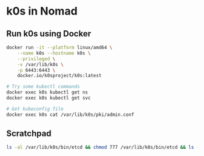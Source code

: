 # k0s in Nomad

## Run k0s using Docker

```bash
docker run -it --platform linux/amd64 \
    --name k0s --hostname k0s \
    --privileged \
    -v /var/lib/k0s \
    -p 6443:6443 \
    docker.io/k0sproject/k0s:latest

# Try some kubectl commands
docker exec k0s kubectl get ns
docker exec k0s kubectl get svc

# Get kubeconfig file
docker exec k0s cat /var/lib/k0s/pki/admin.conf
```

## Scratchpad

```bash
ls -al /var/lib/k0s/bin/etcd && chmod 777 /var/lib/k0s/bin/etcd && ls -al /var/lib/k0s/bin/etcd
```